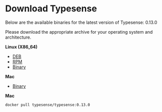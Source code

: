 # Download Typesense

Below are the available binaries for the latest version of Typesense: 0.13.0

Please download the appropriate archive for your operating system and architecture.

**Linux (X86_64)**

- [DEB](https://dl.typesense.org/releases/0.13.0/typesense-server-0.13.0-amd64.deb)
- [RPM](https://dl.typesense.org/releases/0.13.0/typesense-server-0.13.0-1.x86_64.rpm)
- [Binary](https://dl.typesense.org/releases/0.13.0/typesense-server-0.13.0-linux-amd64.tar.gz)

**Mac**

- [Binary](https://dl.typesense.org/releases/0.13.0/typesense-server-0.13.0-darwin-amd64.tar.gz)

**Mac**

`docker pull typesense/typesense:0.13.0`
